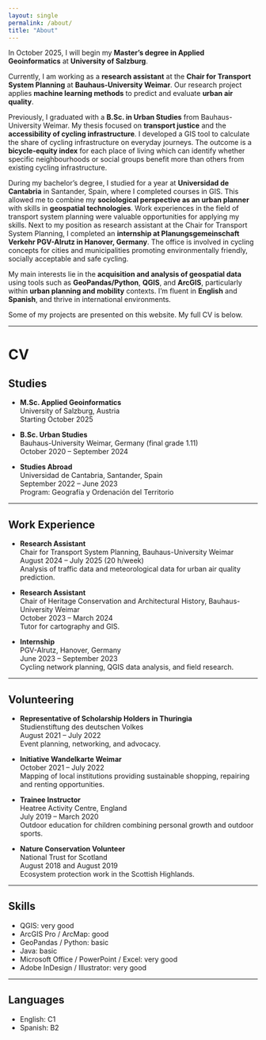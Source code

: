 ```yaml
---
layout: single
permalink: /about/
title: "About"
---
```



In October 2025, I will begin my **Master’s degree in Applied Geoinformatics** at **University of Salzburg**.

Currently, I am working as a **research assistant** at the **Chair for Transport System Planning** at **Bauhaus-University Weimar**. Our research project applies **machine learning methods** to predict and evaluate **urban air quality**.

Previously, I graduated with a **B.Sc. in Urban Studies** from Bauhaus-University Weimar. My thesis focused on **transport justice** and the **accessibility of cycling infrastructure**. I developed a GIS tool to calculate the share of cycling infrastructure on everyday journeys. The outcome is a **bicycle-equity index** for each place of living which can identify whether specific neighbourhoods or social groups benefit more than others from existing cycling infrastructure. 

During my bachelor’s degree, I studied for a year at **Universidad de Cantabria** in Santander, Spain, where I completed courses in GIS. This allowed me to combine my **sociological perspective as an urban planner** with skills in **geospatial technologies**. Work experiences in the field of transport system planning were valuable opportunities for applying my skills. Next to my position as research assistant at the Chair for Transport System Planning, I completed an **internship at Planungsgemeinschaft Verkehr PGV-Alrutz in Hanover, Germany**. The office is involved in cycling concepts for cities and municipalities promoting environmentally friendly, socially acceptable and safe cycling. 

My main interests lie in the **acquisition and analysis of geospatial data** using tools such as **GeoPandas/Python**, **QGIS**, and **ArcGIS**, particularly within **urban planning and mobility** contexts. I’m fluent in **English** and **Spanish**, and thrive in international environments.

Some of my projects are presented on this website. My full CV is below.

---

# CV

## Studies

- **M.Sc. Applied Geoinformatics**  
  University of Salzburg, Austria  
  Starting October 2025

- **B.Sc. Urban Studies**  
  Bauhaus-University Weimar, Germany (final grade 1.11)  
  October 2020 – September 2024

- **Studies Abroad**  
  Universidad de Cantabria, Santander, Spain  
  September 2022 – June 2023  
  Program: Geografía y Ordenación del Territorio

---

## Work Experience

- **Research Assistant**  
  Chair for Transport System Planning, Bauhaus-University Weimar  
  August 2024 – July 2025 (20 h/week)  
  Analysis of traffic data and meteorological data for urban air quality prediction.

- **Research Assistant**  
  Chair of Heritage Conservation and Architectural History, Bauhaus-University Weimar  
  October 2023 – March 2024  
  Tutor for cartography and GIS.

- **Internship**  
  PGV-Alrutz, Hanover, Germany  
  June 2023 – September 2023  
  Cycling network planning, QGIS data analysis, and field research.

---

## Volunteering

- **Representative of Scholarship Holders in Thuringia**  
  Studienstiftung des deutschen Volkes  
  August 2021 – July 2022  
  Event planning, networking, and advocacy.

- **Initiative Wandelkarte Weimar**  
  October 2021 – July 2022  
  Mapping of local institutions providing sustainable shopping, repairing and renting opportunities.

- **Trainee Instructor**  
  Heatree Activity Centre, England  
  July 2019 – March 2020  
  Outdoor education for children combining personal growth and outdoor sports. 

- **Nature Conservation Volunteer**  
  National Trust for Scotland  
  August 2018 and August 2019  
  Ecosystem protection work in the Scottish Highlands.

---

## Skills

- QGIS: very good  
- ArcGIS Pro / ArcMap: good  
- GeoPandas / Python: basic  
- Java: basic  
- Microsoft Office / PowerPoint / Excel: very good  
- Adobe InDesign / Illustrator: very good  

---

## Languages

- English: C1  
- Spanish: B2

